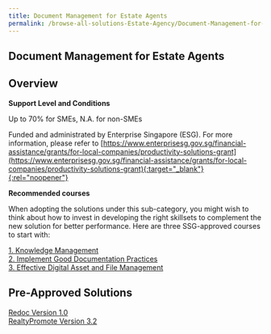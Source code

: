 ```yaml
---
title: Document Management for Estate Agents
permalink: /browse-all-solutions-Estate-Agency/Document-Management-for-Estate-Agents
---
```


## Document Management for Estate Agents
## Overview

**Support Level and Conditions**

Up to 70% for SMEs, N.A. for non-SMEs

Funded and administrated by Enterprise Singapore (ESG). For more information, please refer to
[https://www.enterprisesg.gov.sg/financial-assistance/grants/for-local-companies/productivity-solutions-grant](https://www.enterprisesg.gov.sg/financial-assistance/grants/for-local-companies/productivity-solutions-grant){:target="_blank"}{:rel="noopener"}

**Recommended courses**

When adopting the solutions under this sub-category, you might wish to think about how to invest in developing the right skillsets to complement the new solution for better performance. Here are three SSG-approved courses to start with:

<a href='https://courses.enterprisejobskills.gov.sg/Course_Internet/CourseDetail/Knowledge-Management-2'  target='_blank' rel='noopener'>1. Knowledge Management</a><br>
<a href='https://courses.enterprisejobskills.gov.sg/Course_Internet/CourseDetail/Implement-Good-Documentation-Practices-Blended-2'  target='_blank' rel='noopener'>2. Implement Good Documentation Practices </a><br>
<a href='https://courses.enterprisejobskills.gov.sg/Course_Internet/CourseDetail/WSQ-Effective-Digital-Asset-File-Management-level-2-2'  target='_blank' rel='noopener'>3. Effective Digital Asset and File Management</a><br>

## Pre-Approved Solutions

<a href='/productivity-solutions-grant/solutionrepo/solution1817' target='_blank'>Redoc Version 1.0</a><br>
<a href='/productivity-solutions-grant/solutionrepo/solution2186' target='_blank'>RealtyPromote Version 3.2</a><br>
